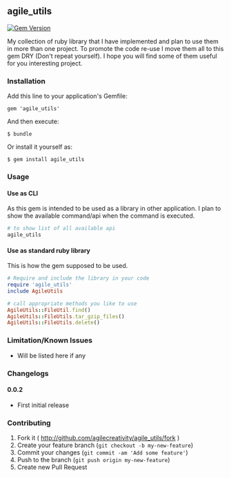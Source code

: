 ## agile_utils

[![Gem Version](https://badge.fury.io/rb/agile_utils.svg)](http://badge.fury.io/rb/agile_utils)

My collection of ruby library that I have implemented and plan to use them in more
than one project. To promote the code re-use I move them all to this gem
DRY (Don't repeat yourself). I hope you will find some of them useful for you
interesting project.

### Installation

Add this line to your application's Gemfile:

    gem 'agile_utils'

And then execute:

    $ bundle

Or install it yourself as:

    $ gem install agile_utils

### Usage

#### Use as CLI

As this gem is intended to be used as a library in other application.
I plan to show the available command/api when the command is executed.

```sh
# to show list of all available api
agile_utils
```

#### Use as standard ruby library

This is how the gem supposed to be used.

```rb
# Require and include the library in your code
require 'agile_utils'
include AgileUtils

# call appropriate methods you like to use
AgileUtils::FileUtil.find()
AgileUtils::FileUtils.tar_gzip_files()
AgileUtils::FileUtils.delete()
```

### Limitation/Known Issues

 - Will be listed here if any

### Changelogs

#### 0.0.2

- First initial release

### Contributing

1. Fork it ( http://github.com/agilecreativity/agile_utils/fork )
2. Create your feature branch (`git checkout -b my-new-feature`)
3. Commit your changes (`git commit -am 'Add some feature'`)
4. Push to the branch (`git push origin my-new-feature`)
5. Create new Pull Request
